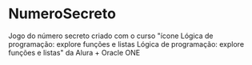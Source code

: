 # NumeroSecreto
Jogo do número secreto criado com o curso "ícone Lógica de programação: explore funções e listas Lógica de programação: explore funções e listas" da Alura + Oracle ONE
